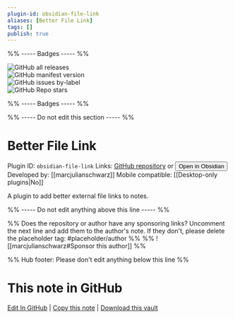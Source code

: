 ```yaml
---
plugin-id: obsidian-file-link
aliases: [Better File Link]
tags: []
publish: true
---
```


%% ----- Badges ----- %%

![GitHub all releases](https://img.shields.io/github/downloads/marcjulianschwarz/obsidian-file-link/total?color=573E7A&logo=github&style=for-the-badge)  
![GitHub manifest version](https://img.shields.io/github/manifest-json/v/marcjulianschwarz/obsidian-file-link?color=573E7A&logo=github&style=for-the-badge)  
![GitHub issues by-label](https://img.shields.io/github/issues/marcjulianschwarz/obsidian-file-link/help%20wanted?color=573E7A&logo=github&style=for-the-badge)  
![GitHub Repo stars](https://img.shields.io/github/stars/marcjulianschwarz/obsidian-file-link?color=573E7A&logo=github&style=for-the-badge)

%% ----- Badges ----- %%

%% ----- Do not edit this section ----- %%

# Better File Link

Plugin ID: `obsidian-file-link`
Links: [GitHub repository](https://github.com/marcjulianschwarz/obsidian-file-link) or [<button id=HH>Open in Obsidian</button>](obsidian://show-plugin?id=obsidian-file-link)
Developed by: [[marcjulianschwarz]]
Mobile compatible: [[Desktop-only plugins|No]]

A plugin to add better external file links to notes.

%% ----- Do not edit anything above this line ----- %%

%% Does the repository or author have any sponsoring links? Uncomment the next line and add them to the author's note. If they don't, please delete the placeholder tag: #placeholder/author %%
%% ![[marcjulianschwarz#Sponsor this author]] %%

%% Hub footer: Please don't edit anything below this line %%

# This note in GitHub

<span class="git-footer">[Edit In GitHub](https://github.dev/obsidian-community/obsidian-hub/blob/main/02%20-%20Community%20Expansions/02.05%20All%20Community%20Expansions/Plugins/obsidian-file-link.md "git-hub-edit-note") | [Copy this note](https://raw.githubusercontent.com/obsidian-community/obsidian-hub/main/02%20-%20Community%20Expansions/02.05%20All%20Community%20Expansions/Plugins/obsidian-file-link.md "git-hub-copy-note") | [Download this vault](https://github.com/obsidian-community/obsidian-hub/archive/refs/heads/main.zip "git-hub-download-vault") </span>
